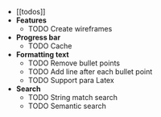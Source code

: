 - [[todos]]
- **Features**
	- TODO Create wireframes
- **Progress bar**
	- TODO Cache
- **Formatting text**
	- TODO Remove bullet points
	- TODO Add line after each bullet point
	- TODO Support para Latex
- **Search**
	- TODO String match search
	- TODO Semantic search